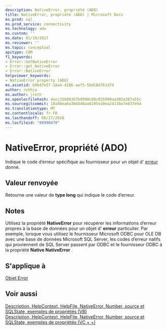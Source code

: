 ```yaml
---
description: NativeError, propriété (ADO)
title: NativeError, propriété (ADO) | Microsoft Docs
ms.prod: sql
ms.prod_service: connectivity
ms.technology: ado
ms.custom: ''
ms.date: 01/19/2017
ms.reviewer: ''
ms.topic: conceptual
apitype: COM
f1_keywords:
- Error::GetNativeError
- Error::get_NativeError
- Error::NativeError
helpviewer_keywords:
- NativeError property [ADO]
ms.assetid: b9b47e57-18a4-4186-aef5-5bd18d7b1d74
author: rothja
ms.author: jroth
ms.openlocfilehash: 4acc35688367b9508c80c015999aa302a387a55c
ms.sourcegitcommit: 18a98ea6a30d448aa6195e10ea2413be7e837e94
ms.translationtype: MT
ms.contentlocale: fr-FR
ms.lasthandoff: 08/27/2020
ms.locfileid: "88990470"
---
```

# <a name="nativeerror-property-ado"></a>NativeError, propriété (ADO)
Indique le code d’erreur spécifique au fournisseur pour un objet d' [erreur](./error-object.md) donné.  
  
## <a name="return-value"></a>Valeur renvoyée  
 Retourne une valeur de **type long** qui indique le code d’erreur.  
  
## <a name="remarks"></a>Notes  
 Utilisez la propriété **NativeError** pour récupérer les informations d’erreur propres à la base de données pour un objet d' **erreur** particulier. Par exemple, lorsque vous utilisez le fournisseur Microsoft ODBC pour OLE DB avec une base de données Microsoft SQL Server, les codes d’erreur natifs qui proviennent de SQL Server passent par ODBC et le fournisseur ODBC à la propriété **Native NativeError** .  
  
## <a name="applies-to"></a>S'applique à  
 [Objet Error](./error-object.md)  
  
## <a name="see-also"></a>Voir aussi  
 [Description, HelpContext, HelpFile, NativeError, Number, source et SQLState, exemples de propriétés (VB)](./description-helpcontext-helpfile-nativeerror-number-source-example-vb.md)   
 [Description, HelpContext, HelpFile, NativeError, Number, source et SQLState, exemples de propriétés (VC + +)](./description-helpcontext-helpfile-nativeerror-number-source-example-vc.md)